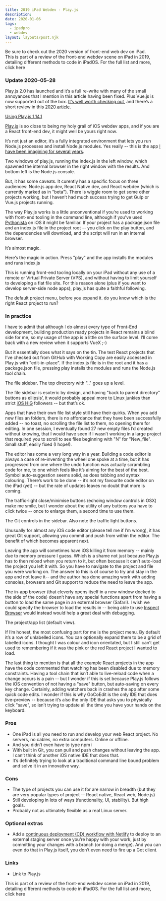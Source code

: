 ```yaml
---
title: 2019 iPad Webdev - Play.js
description: 
date: 2020-01-06
tags:
  - ipadpro
  - webdev
layout: layouts/post.njk
---
```


<aside>Be sure to check out the 2020 version of front-end web dev on iPad.</aside>

<aside>This is part of a review of the front-end webdev scene on iPad in 2019, detailing different methods to code in iPadOS. For the full list and more, click here</aside>

### Update 2020–05–28
Play.js 2.0 has launched and it’s a full re-write with many of the small annoyances that I mention in this article having been fixed. Plus Vue.js is now supported out of the box. [It’s well worth checking out](https://apps.apple.com/us/app/play-js/id1423330822#?platform=ipad), and there’s a short review in this [2020 article](https://link.medium.com/8PoMYziJLcb).

[Using Play.js 1.14.1](https://playdotjs.com/)

[Play.js](https://playdotjs.com/) is so close to being my holy grail of iOS webdev apps, and if you are a React front-end dev, it might well be yours right now.

It’s not just an editor, it’s a fully integrated environment that lets you run Node.js processes and install Node.js modules. Yes really -- this is the app [I have been imagining for several years](https://blog.usejournal.com/fe-webdev-on-ipad-pro-2018-c55283f01e4c).

Two windows of play.js, running the index.js in the left window, which spawned the internal browser in the right window with the results. And bottom left is the Node.js console.

But, it has some caveats. It curently has a specific focus on three audiences: Node.js app dev, React Native dev, and React webdev (which is currently marked as in "beta"). There is wiggle room to get some other projects working, but I haven’t had much success trying to get Gulp or Vue.js projects running.

The way Play.js works is a little unconventional if you’re used to working with front-end tooling in the command line, although if you’ve used [Pythonista](http://omz-software.com/pythonista/) on iOS it might be familiar. If your project has a package.json file and an index.js file in the project root -- you click on the play button, and the dependencies will download, and the script will run in an internal browser.

It’s almost magic.

Here’s the magic in action. Press "play" and the app installs the modules and runs index.js

This is running front-end tooling locally on your iPad without any use of a remote or Virtual Private Server (VPS), and without having to limit yourself to developing a flat file site. For this reason alone (plus if you want to develop server-side node apps), play.js has quite a faithful following.

The default project menu, before you expand it. do you know which is the right React project to run?

### In practice

I have to admit that although I do almost every type of Front-End development, building production ready projects in React remains a blind side for me, so my usage of the app is a little on the surface level. I’ll come back with a new review when it supports VueX ;-)

But it essentially does what it says on the tin. The test React projects that I’ve checked out from GitHub with Working Copy are easily accessed in Play.js with "edit-in-place". If the index.js file is in the root and it has a package.json file, pressing play installs the modules and runs the Node.js tool chain.


The file sidebar. The top directory with ".." goes up a level.

The file sidebar is esoteric by design, and having "back to parent directory" buttons as ellipsis’, it would probably appeal more to Linux junkies than strict [iOS HIG](https://developer.apple.com/design/human-interface-guidelines/) followers -- but that’s ok.

Apps that have their own file list style still have their quirks. When you add new files an folders, there is no affordance that they have been successfully added -- no toast, no scrolling the file list to them, no opening them for editing. In one session, I eventually found 27 new empty files I’d created without knowing, that I would have seen if I wasn’t working in a large project that required you to scroll to see files beginning with "N" for "New_file". Small stuff, easily fixed (I hope!).

The editor has come a very long way in a year. Building a code editor is always a case of re-inventing the wheel one spoke at a time, but it has progressed from one where the undo function was actually scrambling code for me, to one which feels like it’s aiming for the best of the best. Symbol auto-suggestion seems solid, as does tabbing and syntax colouring. There’s work to be done -- it’s not my favourite code editor on the iPad (yet) -- but the rate of updates leaves no doubt that more is coming.

The traffic-light close/minimise buttons (echoing window controls in OSX) make me smile, but I wonder about the utility of any buttons you have to click twice -- once to enlarge them, a second time to use them.

The Git controls in the sidebar. Also note the traffic light buttons.

Unusually for almost any iOS code editor (please tell me if I’m wrong), it has great Git support, allowing you commit and push from within the editor. The benefit of which becomes apparent next.

Leaving the app will sometimes have iOS killing it from memory -- mainly due to memory pressure I guess. Which is a shame not just because Play.js has to then reload when you return to it, but often because it can’t auto-load the project you left it with. So you have to navigate to the project and file you were working on. The answer to this is of course to try and stay in the app and not leave it-- and the author has done amazing work with adding consoles, browsers and Git support to reduce the need to leave the app.

The in-app browser (that cleverly opens itself in a new window docked to the side of the code) doesn’t have any special functions apart from having a button to load the same page in an external browser (Safari). I wish we could specify the browser to load the results in -- being able to use [Inspect Browser](https://apps.pdyn.net/inspect/) would instead would help a great deal with debugging.

The project/app list (default view).

If I’m honest, the most confusing part for me is the project menu. By default it’s a row of unlabelled icons. You can optionally expand them to be a grid of labelled icons. I thought I was colour and icon orientated, but I still can’t get used to remembering if it was the pink or the red React project I wanted to load.

The last thing to mention is that all the example React projects in the app have the code commented that watching has been disabled due to memory constraints. Having a tool chain that isn’t able to live-reload code when a change occurs is a pain -- but I wonder if this is set because Play.js follows the iOS convention of not having a "save" button, but auto-saving on every key change. Certainly, adding watchers back in crashes the app after some quick code edits. I wonder if this is why GoCoEdit is the only IDE that does live-preview -- because it’s also the only IDE that asks you to physically click "save", so isn’t trying to update all the time you have your hands on the keyboard.

### Pros
- One iPad is all you need to run and develop your web React project. No servers, no cables, no extra computers. Online or offline.
- And you didn’t even have to type npm i
- With built in Git, you can pull and push changes without leaving the app. I can’t think of another iOS native IDE that does that.
- It’s definitely trying to look at a traditional command line bound problem and solve it in an innovative way.

### Cons
- The type of projects you can use it for are narrow in breadth (but they are very popular types of project -- React native, React web, Node.js)
- Still developing in lots of ways (functionality, UI, stability). But high goals.
- Probably not as ultimately flexible as a real Linux server.

### Optional extras
- Add a [continuous deployment (CD) workflow with Netlify](https://medium.com/p/ed9eb66579ec) to deploy to an external staging server once you’re happy with your work, just by committing your changes with a branch (or doing a merge). And you can even do that in Play.js itself, you don’t even need to fire up a Got client.

### Links
- Link to Play.js

<aside>This is part of a review of the front-end webdev scene on iPad in 2019, detailing different methods to code in iPadOS. For the full list and more, click here</aside>